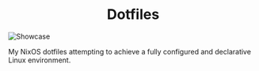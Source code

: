 <h1 align="center">Dotfiles</h1>

![Showcase](https://github.com/user-attachments/assets/3f32b2c4-328e-4c38-b3ab-4acd339eeb91)

My NixOS dotfiles attempting to achieve a fully configured and declarative Linux environment.
